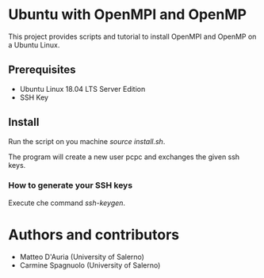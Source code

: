 # Ubuntu with OpenMPI and OpenMP

This project provides scripts and tutorial to install OpenMPI and OpenMP on a Ubuntu Linux.

## Prerequisites
 - Ubuntu Linux 18.04 LTS Server Edition
 - SSH Key
 
## Install

Run the script on you machine _source install.sh_.

The program will create a new user pcpc and exchanges the given ssh keys.

### How to generate your SSH keys

Execute che command _ssh-keygen_.

# Authors and contributors

- Matteo D'Auria (University of Salerno)
- Carmine Spagnuolo (University of Salerno)
